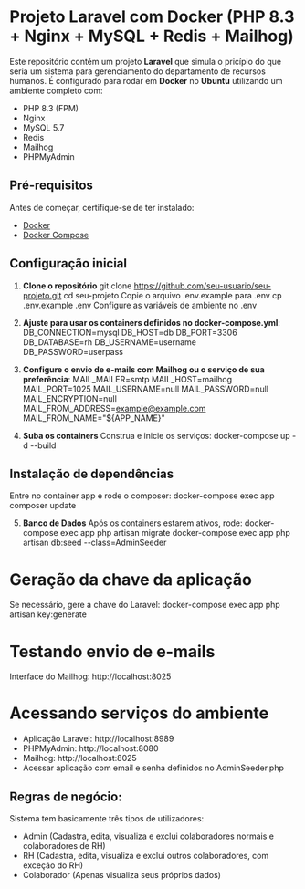 # Projeto Laravel com Docker (PHP 8.3 + Nginx + MySQL + Redis + Mailhog)

Este repositório contém um projeto **Laravel** que simula o pricípio do que seria um sistema para gerenciamento do
departamento de recursos humanos. É configurado para rodar em **Docker** no **Ubuntu** utilizando um ambiente completo com:

- PHP 8.3 (FPM)  
- Nginx  
- MySQL 5.7  
- Redis  
- Mailhog  
- PHPMyAdmin  

## Pré-requisitos

Antes de começar, certifique-se de ter instalado:

- [Docker](https://docs.docker.com/get-docker/)  
- [Docker Compose](https://docs.docker.com/compose/install/)  


## Configuração inicial

1. **Clone o repositório**
   git clone https://github.com/seu-usuario/seu-projeto.git
   cd seu-projeto
Copie o arquivo .env.example para .env
cp .env.example .env
Configure as variáveis de ambiente no .env

2. **Ajuste para usar os containers definidos no docker-compose.yml**:
DB_CONNECTION=mysql
DB_HOST=db
DB_PORT=3306
DB_DATABASE=rh
DB_USERNAME=username
DB_PASSWORD=userpass

3. **Configure o envio de e-mails com Mailhog ou o serviço de sua preferência**:
MAIL_MAILER=smtp
MAIL_HOST=mailhog
MAIL_PORT=1025
MAIL_USERNAME=null
MAIL_PASSWORD=null
MAIL_ENCRYPTION=null
MAIL_FROM_ADDRESS=example@example.com
MAIL_FROM_NAME="${APP_NAME}"

4. **Suba os containers** 
Construa e inicie os serviços:
docker-compose up -d --build

## Instalação de dependências
Entre no container app e rode o composer:
docker-compose exec app composer update

5. **Banco de Dados**
Após os containers estarem ativos, rode:
docker-compose exec app php artisan migrate
docker-compose exec app php artisan db:seed --class=AdminSeeder

# Geração da chave da aplicação
Se necessário, gere a chave do Laravel:
docker-compose exec app php artisan key:generate

# Testando envio de e-mails
Interface do Mailhog: http://localhost:8025

# Acessando serviços do ambiente
- Aplicação Laravel: http://localhost:8989
- PHPMyAdmin: http://localhost:8080
- Mailhog: http://localhost:8025
- Acessar aplicação com email e senha definidos no AdminSeeder.php

## Regras de negócio:
Sistema tem basicamente três tipos de utilizadores:
- Admin (Cadastra, edita, visualiza e exclui colaboradores normais e colaboradores de RH)
- RH (Cadastra, edita, visualiza e exclui outros colaboradores, com exceção do RH)
- Colaborador (Apenas visualiza seus próprios dados)
